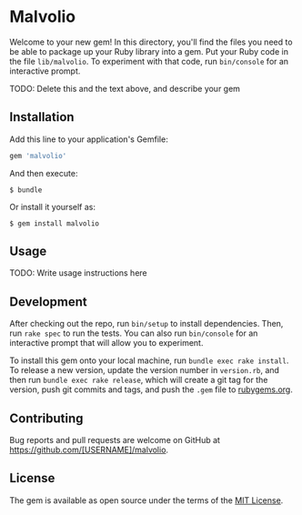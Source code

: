 # Malvolio

Welcome to your new gem! In this directory, you'll find the files you need to be able to package up your Ruby library into a gem. Put your Ruby code in the file `lib/malvolio`. To experiment with that code, run `bin/console` for an interactive prompt.

TODO: Delete this and the text above, and describe your gem

## Installation

Add this line to your application's Gemfile:

```ruby
gem 'malvolio'
```

And then execute:

    $ bundle

Or install it yourself as:

    $ gem install malvolio

## Usage

TODO: Write usage instructions here

## Development

After checking out the repo, run `bin/setup` to install dependencies. Then, run `rake spec` to run the tests. You can also run `bin/console` for an interactive prompt that will allow you to experiment.

To install this gem onto your local machine, run `bundle exec rake install`. To release a new version, update the version number in `version.rb`, and then run `bundle exec rake release`, which will create a git tag for the version, push git commits and tags, and push the `.gem` file to [rubygems.org](https://rubygems.org).

## Contributing

Bug reports and pull requests are welcome on GitHub at https://github.com/[USERNAME]/malvolio.

## License

The gem is available as open source under the terms of the [MIT License](https://opensource.org/licenses/MIT).

